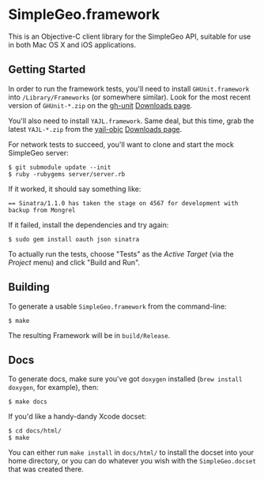 # SimpleGeo.framework

This is an Objective-C client library for the SimpleGeo API, suitable for use
in both Mac OS X and iOS applications.

## Getting Started

In order to run the framework tests, you'll need to install `GHUnit.framework`
into `/Library/Frameworks` (or somewhere similar). Look for the most recent
version of `GHUnit-*.zip` on the [gh-unit](https://github.com/gabriel/gh-unit)
[Downloads page](https://github.com/gabriel/gh-unit/downloads).

You'll also need to install `YAJL.framework`. Same deal, but this time, grab
the latest `YAJL-*.zip` from the
[yajl-objc](https://github.com/gabriel/yajl-objc) [Downloads
page](https://github.com/gabriel/yajl-objc/downloads).

For network tests to succeed, you'll want to clone and start the mock SimpleGeo
server:

    $ git submodule update --init
    $ ruby -rubygems server/server.rb

If it worked, it should say something like:

    == Sinatra/1.1.0 has taken the stage on 4567 for development with backup from Mongrel

If it failed, install the dependencies and try again:

    $ sudo gem install oauth json sinatra

To actually run the tests, choose "Tests" as the *Active Target* (via the
*Project* menu) and click "Build and Run".

## Building

To generate a usable `SimpleGeo.framework` from the command-line:

    $ make

The resulting Framework will be in `build/Release`.

## Docs

To generate docs, make sure you've got `doxygen` installed (`brew install
doxygen`, for example), then:

    $ make docs

If you'd like a handy-dandy Xcode docset:

    $ cd docs/html/
    $ make

You can either run `make install` in `docs/html/` to install the docset into
your home directory, or you can do whatever you wish with the
`SimpleGeo.docset` that was created there.
